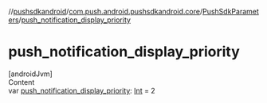 //[pushsdkandroid](../../index.md)/[com.push.android.pushsdkandroid.core](../index.md)/[PushSdkParameters](index.md)/[push_notification_display_priority](push_notification_display_priority.md)



# push_notification_display_priority  
[androidJvm]  
Content  
var [push_notification_display_priority](push_notification_display_priority.md): [Int](https://kotlinlang.org/api/latest/jvm/stdlib/kotlin/-int/index.html) = 2  



